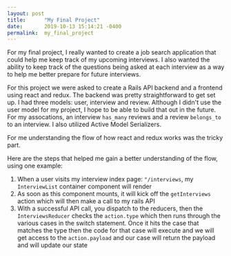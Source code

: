 ```yaml
---
layout: post
title:      "My Final Project"
date:       2019-10-13 15:14:21 -0400
permalink:  my_final_project
---
```



For my final project, I really wanted to create a job search application that could help me keep track of my upcoming interviews. I also wanted the ability to keep track of the questions being asked at each interview as a way to help me better prepare for future interviews. 

For this project we were asked to create a Rails API backend and a frontend using react and redux. The backend was pretty straightforward to get set up. I had three models: user, interview and review. Although I didn't use the user model for my project, I hope to be able to build that out in the future. For my assocations, an interview `has_many` reviews and a review `belongs_to` to an interview. I also utilized Active Model Serializers. 

For me understanding the flow of how react and redux works was the tricky part. 

Here are the steps that helped me gain a better understanding of the flow, using one example:

1. When a user visits my interview index page: `"/interviews`, my `InterviewList` container component will render
2. As soon as this component mounts, it will kick off the `getInterviews` action which will then make a call to my rails API
3. With a successful API call, you dispatch to the reducers, then the` InterviewsReducer` checks the `action.type` which then runs through the various cases in the switch statement. Once it hits the case that matches the type then the code for that case will execute and we will get access to the `action.payload` and our case will return the payload and will update our state
